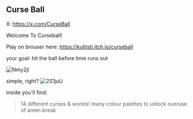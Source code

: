 ## Curse Ball


X: https://x.com/CurseBall 

Welcome To Curseball!

Play on brouser here: https://kultisti.itch.io/curseball

your goal:
hit the ball before time runs out

![Nmy2jl](https://github.com/user-attachments/assets/f3bbbf01-dc87-4189-b1d8-939041c4b67a)

simple, right?
![2S1juU](https://github.com/user-attachments/assets/bd18fd80-82de-4027-a136-b6345ad61db4)

inside you'll find:
> 14 different curses & worlds!
> many colour palettes to unlock
> overuse of amen break

